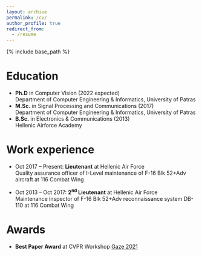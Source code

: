 ```yaml
---
layout: archive
permalink: /cv/
author_profile: true
redirect_from:
  - /resume
---
```


{% include base_path %}

Education
======
* **Ph.D** in Computer Vision (2022 expected)
<br /> Department of Computer Engineering & Informatics, University of Patras
* **M.Sc.** in Signal Processing and Communications (2017)
<br /> Department of Computer Engineering & Informatics, University of Patras
* **B.Sc.** in Electronics & Communications (2013)
<br /> Hellenic Airforce Academy


Work experience
======
* Oct 2017 – Present: **Lieutenant** at Hellenic Air Force
<br /> Quality assurance officer of I-Level maintenance of F-16 Blk 52+Adv aircraft at 116 Combat Wing

* Oct 2013 – Oct 2017: **2<sup>nd</sup> Lieutenant** at Hellenic Air Force
<br /> Maintenance inspector of F-16 Blk 52+Adv reconnaissance system DB-110 at 116 Combat Wing


Awards
======
* **Best Paper Award** at CVPR Workshop [Gaze 2021](https://gazeworkshop.github.io/2021/)

